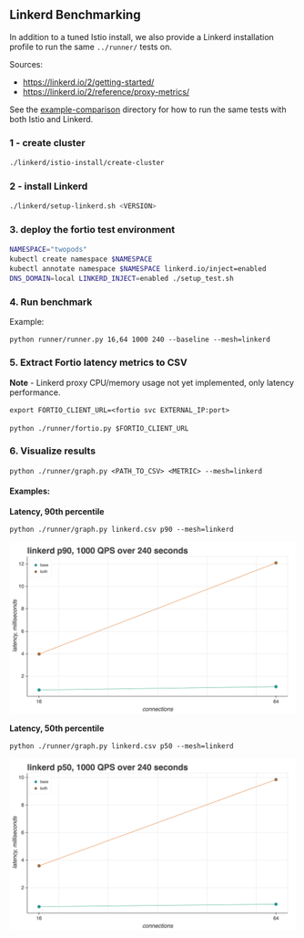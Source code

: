 ## Linkerd Benchmarking 

In addition to a tuned Istio install, we also provide a Linkerd installation profile to run the same `../runner/` tests on. 

Sources:
- https://linkerd.io/2/getting-started/
- https://linkerd.io/2/reference/proxy-metrics/ 

See the [example-comparison](example-comparison/) directory for how to run the same tests with both Istio and Linkerd.

### 1 - create cluster 

```bash 
./linkerd/istio-install/create-cluster  
```

### 2 - install Linkerd 

```bash
./linkerd/setup-linkerd.sh <VERSION> 
```

### 3. deploy the fortio test environment 

```bash
NAMESPACE="twopods"
kubectl create namespace $NAMESPACE  
kubectl annotate namespace $NAMESPACE linkerd.io/inject=enabled
DNS_DOMAIN=local LINKERD_INJECT=enabled ./setup_test.sh
``` 

### 4. Run benchmark 

Example:

```
python runner/runner.py 16,64 1000 240 --baseline --mesh=linkerd
```

### 5. Extract Fortio latency metrics to CSV 

**Note** - Linkerd proxy CPU/memory usage not yet implemented, only latency performance.

```
export FORTIO_CLIENT_URL=<fortio svc EXTERNAL_IP:port>

python ./runner/fortio.py $FORTIO_CLIENT_URL
```

### 6. Visualize results 

```
python ./runner/graph.py <PATH_TO_CSV> <METRIC> --mesh=linkerd 
```

#### Examples: 

**Latency, 90th percentile** 

```
python ./runner/graph.py linkerd.csv p90 --mesh=linkerd 
```

![example-linkerd-p90](linkerd-p90.png)

**Latency, 50th percentile** 

```
python ./runner/graph.py linkerd.csv p50 --mesh=linkerd 
```

![example-linkerd-p50](linkerd-p50.png)
